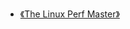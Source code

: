 - [《The Linux Perf Master》](https://legacy.gitbook.com/book/riboseyim/linux-perf-master/details)



